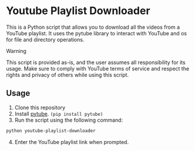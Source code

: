 # Youtube Playlist Downloader
This is a Python script that allows you to download all the videos from a YouTube playlist. It uses the pytube library to interact with YouTube and os for file and directory operations.

> [!WARNING]
> This script is provided as-is, and the user assumes all responsibility for its usage. Make sure to comply with YouTube terms of service and respect the rights and privacy of others while using this script.

## Usage
1. Clone this repository
2. Install [pytube](https://pytube.io/en/latest/#). ```(pip install pytube)```
3. Run the script using the following command:

```bash
python youtube-playlist-downloader
```
4. Enter the YouTube playlist link when prompted.
